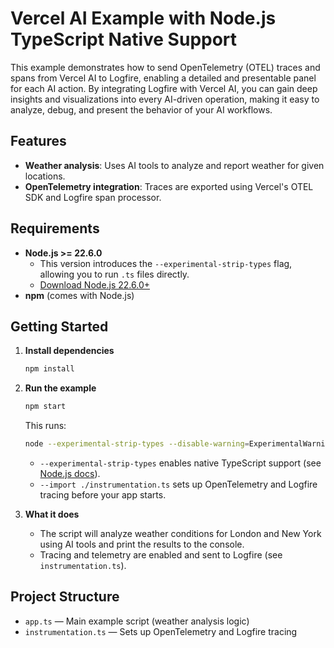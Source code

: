 # Vercel AI Example with Node.js TypeScript Native Support

This example demonstrates how to send OpenTelemetry (OTEL) traces and spans from Vercel AI to Logfire, enabling a detailed and presentable panel for each AI action. By integrating Logfire with Vercel AI, you can gain deep insights and visualizations into every AI-driven operation, making it easy to analyze, debug, and present the behavior of your AI workflows.

## Features
- **Weather analysis**: Uses AI tools to analyze and report weather for given locations.
- **OpenTelemetry integration**: Traces are exported using Vercel's OTEL SDK and Logfire span processor.

## Requirements
- **Node.js >= 22.6.0**
  - This version introduces the `--experimental-strip-types` flag, allowing you to run `.ts` files directly.
  - [Download Node.js 22.6.0+](https://nodejs.org/en/download/current)
- **npm** (comes with Node.js)

## Getting Started

1. **Install dependencies**

   ```bash
   npm install
   ```

2. **Run the example**

   ```bash
   npm start
   ```
   
   This runs:
   ```bash
   node --experimental-strip-types --disable-warning=ExperimentalWarning --import ./instrumentation.ts app.ts
   ```
   - `--experimental-strip-types` enables native TypeScript support (see [Node.js docs](https://nodejs.org/api/typescript.html)).
   - `--import ./instrumentation.ts` sets up OpenTelemetry and Logfire tracing before your app starts.

3. **What it does**
   - The script will analyze weather conditions for London and New York using AI tools and print the results to the console.
   - Tracing and telemetry are enabled and sent to Logfire (see `instrumentation.ts`).

## Project Structure

- `app.ts` — Main example script (weather analysis logic)
- `instrumentation.ts` — Sets up OpenTelemetry and Logfire tracing
